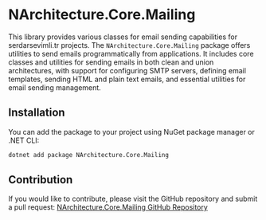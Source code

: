 # NArchitecture.Core.Mailing

This library provides various classes for email sending capabilities for serdarsevimli.tr projects. The `NArchitecture.Core.Mailing` package offers utilities to send emails programmatically from applications. It includes core classes and utilities for sending emails in both clean and union architectures, with support for configuring SMTP servers, defining email templates, sending HTML and plain text emails, and essential utilities for email sending management.

## Installation

You can add the package to your project using NuGet package manager or .NET CLI:

```bash
dotnet add package NArchitecture.Core.Mailing
```

## Contribution

If you would like to contribute, please visit the GitHub repository and submit a pull request: [NArchitecture.Core.Mailing GitHub Repository](https://github.com/srdrsvml1986/NArchitectureTemplate)
